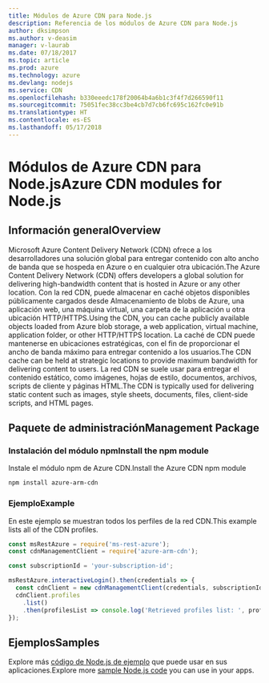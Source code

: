 ```yaml
---
title: Módulos de Azure CDN para Node.js
description: Referencia de los módulos de Azure CDN para Node.js
author: dksimpson
ms.author: v-deasim
manager: v-laurab
ms.date: 07/18/2017
ms.topic: article
ms.prod: azure
ms.technology: azure
ms.devlang: nodejs
ms.service: CDN
ms.openlocfilehash: b330eeedc178f20064b4a6b1c3f4f7d266590f11
ms.sourcegitcommit: 75051fec38cc3be4cb7d7cb6fc695c162fc0e91b
ms.translationtype: HT
ms.contentlocale: es-ES
ms.lasthandoff: 05/17/2018
---
```

# <a name="azure-cdn-modules-for-nodejs"></a><span data-ttu-id="9f770-103">Módulos de Azure CDN para Node.js</span><span class="sxs-lookup"><span data-stu-id="9f770-103">Azure CDN modules for Node.js</span></span>

## <a name="overview"></a><span data-ttu-id="9f770-104">Información general</span><span class="sxs-lookup"><span data-stu-id="9f770-104">Overview</span></span>

<span data-ttu-id="9f770-105">Microsoft Azure Content Delivery Network (CDN) ofrece a los desarrolladores una solución global para entregar contenido con alto ancho de banda que se hospeda en Azure o en cualquier otra ubicación.</span><span class="sxs-lookup"><span data-stu-id="9f770-105">The Azure Content Delivery Network (CDN) offers developers a global solution for delivering high-bandwidth content that is hosted in Azure or any other location.</span></span> <span data-ttu-id="9f770-106">Con la red CDN, puede almacenar en caché objetos disponibles públicamente cargados desde Almacenamiento de blobs de Azure, una aplicación web, una máquina virtual, una carpeta de la aplicación u otra ubicación HTTP/HTTPS.</span><span class="sxs-lookup"><span data-stu-id="9f770-106">Using the CDN, you can cache publicly available objects loaded from Azure blob storage, a web application, virtual machine, application folder, or other HTTP/HTTPS location.</span></span> <span data-ttu-id="9f770-107">La caché de CDN puede mantenerse en ubicaciones estratégicas, con el fin de proporcionar el ancho de banda máximo para entregar contenido a los usuarios.</span><span class="sxs-lookup"><span data-stu-id="9f770-107">The CDN cache can be held at strategic locations to provide maximum bandwidth for delivering content to users.</span></span> <span data-ttu-id="9f770-108">La red CDN se suele usar para entregar el contenido estático, como imágenes, hojas de estilo, documentos, archivos, scripts de cliente y páginas HTML.</span><span class="sxs-lookup"><span data-stu-id="9f770-108">The CDN is typically used for delivering static content such as images, style sheets, documents, files, client-side scripts, and HTML pages.</span></span>

## <a name="management-package"></a><span data-ttu-id="9f770-109">Paquete de administración</span><span class="sxs-lookup"><span data-stu-id="9f770-109">Management Package</span></span>

### <a name="install-the-npm-module"></a><span data-ttu-id="9f770-110">Instalación del módulo npm</span><span class="sxs-lookup"><span data-stu-id="9f770-110">Install the npm module</span></span>

<span data-ttu-id="9f770-111">Instale el módulo npm de Azure CDN.</span><span class="sxs-lookup"><span data-stu-id="9f770-111">Install the Azure CDN npm module</span></span>

```bash
npm install azure-arm-cdn
```

### <a name="example"></a><span data-ttu-id="9f770-112">Ejemplo</span><span class="sxs-lookup"><span data-stu-id="9f770-112">Example</span></span>

<span data-ttu-id="9f770-113">En este ejemplo se muestran todos los perfiles de la red CDN.</span><span class="sxs-lookup"><span data-stu-id="9f770-113">This example lists all of the CDN profiles.</span></span>

```javascript
const msRestAzure = require('ms-rest-azure');
const cdnManagementClient = require('azure-arm-cdn');

const subscriptionId = 'your-subscription-id';

msRestAzure.interactiveLogin().then(credentials => {
  const cdnClient = new cdnManagementClient(credentials, subscriptionId);
  cdnClient.profiles
    .list()
    .then(profilesList => console.log('Retrieved profiles list: ', profilesList));
});
```

## <a name="samples"></a><span data-ttu-id="9f770-114">Ejemplos</span><span class="sxs-lookup"><span data-stu-id="9f770-114">Samples</span></span>

<span data-ttu-id="9f770-115">Explore más [código de Node.js de ejemplo](https://azure.microsoft.com/resources/samples/?platform=nodejs) que puede usar en sus aplicaciones.</span><span class="sxs-lookup"><span data-stu-id="9f770-115">Explore more [sample Node.js code](https://azure.microsoft.com/resources/samples/?platform=nodejs) you can use in your apps.</span></span>
